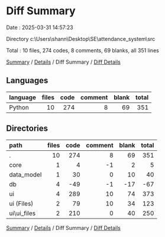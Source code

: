 # Diff Summary

Date : 2025-03-31 14:57:23

Directory c:\\Users\\shann\\Desktop\\SE\\attendance_system\\src

Total : 10 files,  274 codes, 8 comments, 69 blanks, all 351 lines

[Summary](results.md) / [Details](details.md) / Diff Summary / [Diff Details](diff-details.md)

## Languages
| language | files | code | comment | blank | total |
| :--- | ---: | ---: | ---: | ---: | ---: |
| Python | 10 | 274 | 8 | 69 | 351 |

## Directories
| path | files | code | comment | blank | total |
| :--- | ---: | ---: | ---: | ---: | ---: |
| . | 10 | 274 | 8 | 69 | 351 |
| core | 1 | 4 | -1 | 2 | 5 |
| data_model | 1 | 30 | 0 | 10 | 40 |
| db | 4 | -49 | -1 | -17 | -67 |
| ui | 4 | 289 | 10 | 74 | 373 |
| ui (Files) | 2 | 79 | 10 | 34 | 123 |
| ui\\ui_files | 2 | 210 | 0 | 40 | 250 |

[Summary](results.md) / [Details](details.md) / Diff Summary / [Diff Details](diff-details.md)